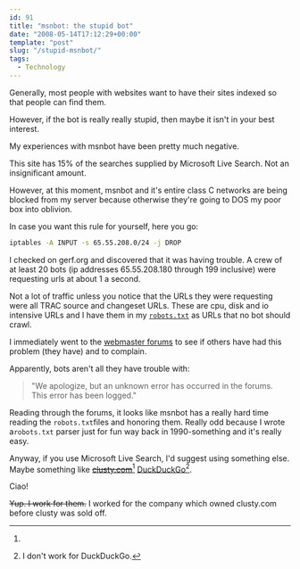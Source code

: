 ```yaml
---
id: 91
title: "msnbot: the stupid bot"
date: "2008-05-14T17:12:29+00:00"
template: "post"
slug: "/stupid-msnbot/"
tags:
  - Technology
---
```


Generally, most people with websites want to have their sites indexed so that
people can find them.

However, if the bot is really really stupid, then maybe it isn't in your best
interest.

My experiences with msnbot have been pretty much negative.

This site has 15% of the searches supplied by Microsoft Live Search. Not an
insignificant amount.

However, at this moment, msnbot and it's entire class C networks are being
blocked from my server because otherwise they're going to DOS my poor box into
oblivion.

In case you want this rule for yourself, here you go:

```bash
iptables -A INPUT -s 65.55.208.0/24 -j DROP
```

I checked on gerf.org and discovered that it was having trouble. A crew of at
least 20 bots (ip addresses 65.55.208.180 through 199 inclusive) were requesting
urls at about 1 a second.

Not a lot of traffic unless you notice that the URLs they were requesting were
all TRAC source and changeset URLs. These are cpu, disk and io intensive URLs
and I have them in my [`robots.txt`](http://trac.gerf.org/robots.txt) as URLs
that no bot should crawl.

I immediately went to the
[webmaster forums](http://forums.microsoft.com/webmaster/) to see if others have
had this problem (they have) and to complain.

Apparently, bots aren't all they have trouble with:

> "We apologize, but an unknown error has occurred in the forums. This error has
> been logged."

Reading through the forums, it looks like msnbot has a really hard time reading
the `robots.txt`files and honoring them. Really odd because I wrote
a`robots.txt` parser just for fun way back in 1990-something and it's really
easy.

Anyway, if you use Microsoft Live Search, I'd suggest using something else.
Maybe something like ~~[clusty.com](http://clusty.com/)~~[^1]
[DuckDuckGo](https://duckduckgo.com/)[^2].

Ciao!

[^1]:

  ~~Yup. I work for them.~~ I worked for the company which owned clusty.com
  before clusty was sold off.

[^2]: I don't work for DuckDuckGo.
